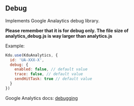 ## Debug

Implements Google Analaytics debug library.

**Please remember that it is for debug only. The file size of analytics\_debug.js is way larger than analytics.js**

Example:

```js
Kdu.use(KduAnalytics, {
  id: 'UA-XXX-X',
  debug: {
    enabled: false, // default value
    trace: false, // default value
    sendHitTask: true // default value
  }
})
```

Google Analytics docs: [debugging](https://developers.google.com/analytics/devguides/collection/analyticsjs/debugging)
